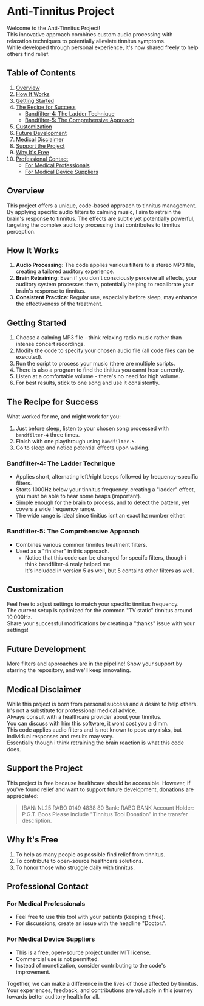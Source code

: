 # Anti-Tinnitus Project

Welcome to the Anti-Tinnitus Project!  
This innovative approach combines custom audio processing with relaxation techniques to potentially alleviate tinnitus symptoms.  
While developed through personal experience, it's now shared freely to help others find relief.

## Table of Contents
1. [Overview](#overview)
2. [How It Works](#how-it-works)
3. [Getting Started](#getting-started)
4. [The Recipe for Success](#the-recipe-for-success)
   - [Bandfilter-4: The Ladder Technique](#bandfilter-4-the-ladder-technique)
   - [Bandfilter-5: The Comprehensive Approach](#bandfilter-5-the-comprehensive-approach)
5. [Customization](#customization)
6. [Future Development](#future-development)
7. [Medical Disclaimer](#medical-disclaimer)
8. [Support the Project](#support-the-project)
9. [Why It's Free](#why-its-free)
10. [Professional Contact](#professional-contact)
    - [For Medical Professionals](#for-medical-professionals)
    - [For Medical Device Suppliers](#for-medical-device-suppliers)

## Overview

This project offers a unique, code-based approach to tinnitus management. 
By applying specific audio filters to calming music, I aim to retrain the brain's response to tinnitus. 
The effects are subtle yet potentially powerful, targeting the complex auditory processing that contributes to tinnitus perception.

## How It Works

1. **Audio Processing**: The code applies various filters to a stereo MP3 file, creating a tailored auditory experience.  
2. **Brain Retraining**: Even if you don't consciously perceive all effects, your auditory system processes them, potentially helping to recalibrate your brain's   response to tinnitus.
3. **Consistent Practice**: Regular use, especially before sleep, may enhance the effectiveness of the treatment.  

## Getting Started

1. Choose a calming MP3 file - think relaxing radio music rather than intense concert recordings.
2. Modify the code to specify your chosen audio file (all code files can be executed).
3. Run the script to process your music (there are multiple scripts.
4. There is also a program to find the tinitius you cannt hear currently.
5. Listen at a comfortable volume - there's no need for high volume.
6. For best results, stick to one song and use it consistently.

## The Recipe for Success

What worked for me, and might work for you:

1. Just before sleep, listen to your chosen song processed with `bandfilter-4` three times.
2. Finish with one playthrough using `bandfilter-5`.
3. Go to sleep and notice potential effects upon waking.

### Bandfilter-4: The Ladder Technique
- Applies short, alternating left/right beeps followed by frequency-specific filters.
- Starts 1000Hz below your tinnitus frequency, creating a "ladder" effect, you must be able to hear some beaps (important).
- Simple enough for the brain to process, and to detect the pattern, yet covers a wide frequency range.
- The wide range is ideal since tinitius isnt an exact hz number either.

### Bandfilter-5: The Comprehensive Approach
- Combines various common tinnitus treatment filters.
- Used as a "finisher" in this approach.
  - Notice that this code can be changed for specifc filters, though i think bandfilter-4 realy helped me  
    It's included in version 5 as well, but 5 contains other filters as well.

## Customization

Feel free to adjust settings to match your specific tinnitus frequency.  
The current setup is optimized for the common "TV static" tinnitus around 10,000Hz.  
Share your successful modifications by creating a "thanks" issue with your settings!  

## Future Development

More filters and approaches are in the pipeline! Show your support by starring the repository, and we'll keep innovating.

## Medical Disclaimer

While this project is born from personal success and a desire to help others.
Ir's not a substitute for professional medical advice.  
Always consult with a healthcare provider about your tinnitus.  
You can discuss with him this software, it wont cost you a dimm.  
This code applies audio filters and is not known to pose any risks, but individual responses and results may vary.  
Essentially though i think retraining the brain reaction is what this code does.  

## Support the Project

This project is free because healthcare should be accessible. However, if you've found relief and want to support future development, donations are appreciated:

> IBAN: NL25 RABO 0149 4838 80
> Bank: RABO BANK
> Account Holder: P.G.T. Boos
> Please include "Tinnitus Tool Donation" in the transfer description.

## Why It's Free

1. To help as many people as possible find relief from tinnitus.
2. To contribute to open-source healthcare solutions.
3. To honor those who struggle daily with tinnitus.

## Professional Contact

### For Medical Professionals
- Feel free to use this tool with your patients (keeping it free).
- For discussions, create an issue with the headline "Doctor:".

### For Medical Device Suppliers
- This is a free, open-source project under MIT license.
- Commercial use is not permitted.
- Instead of monetization, consider contributing to the code's improvement.

Together, we can make a difference in the lives of those affected by tinnitus. 
Your experiences, feedback, and contributions are valuable in this journey towards better auditory health for all.
